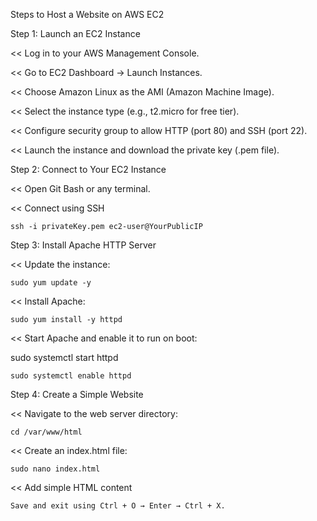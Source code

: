 Steps to Host a Website on AWS EC2   

Step 1: Launch an EC2 Instance
 
<< Log in to your AWS Management Console.

<< Go to EC2 Dashboard → Launch Instances.

<< Choose Amazon Linux as the AMI (Amazon Machine Image).

<< Select the instance type (e.g., t2.micro for free tier).

<< Configure security group to allow HTTP (port 80) and SSH (port 22).

<< Launch the instance and download the private key (.pem file).

Step 2: Connect to Your EC2 Instance
 
 << Open Git Bash or any terminal.
 
 << Connect using SSH
 
    ssh -i privateKey.pem ec2-user@YourPublicIP
    
Step 3: Install Apache HTTP Server
 
 << Update the instance:
 
    sudo yum update -y
  
 << Install Apache:
 
    sudo yum install -y httpd
  
<< Start Apache and enable it to run on boot:

   sudo systemctl start httpd
   
    sudo systemctl enable httpd
   
Step 4: Create a Simple Website
 
<< Navigate to the web server directory:

    cd /var/www/html
   
<< Create an index.html file:

    sudo nano index.html
   
<< Add simple HTML content

    Save and exit using Ctrl + O → Enter → Ctrl + X.

